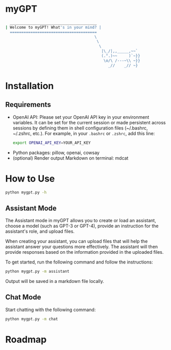 # myGPT
```bash
  ______________________________________
| Welcome to myGPT! What's in your mind? |
  ======================================
                                       \
                                        \
                                         \
                                          |\_/|,,_____,~~`
                                          (.".)~~     )`~}}
                                           \o/\ /---~\\ ~}}
                                             _//    _// ~}
```

# Installation

## Requirements
- OpenAI API: Please set your OpenAI API key in your environment variables. It can be set for the current session or made persistent across sessions by defining them in shell configuration files (~/.bashrc, ~/.zshrc, etc.). For example, in your `.bashrc` or `.zshrc`, add this line:
  ```bash
  export OPENAI_API_KEY=YOUR_API_KEY
  ```
- Python packages: pillow, openai, cowsay
- (optional) Render output Markdown on terminal: mdcat

# How to Use
```bash
python mygpt.py -h
```

## Assistant Mode
The Assistant mode in myGPT allows you to create or load an assistant, choose a model (such as GPT-3 or GPT-4), provide an instruction for the assistant's role, and upload files. 

When creating your assistant, you can upload files that will help the assistant answer your questions more effectively. The assistant will then provide responses based on the information provided in the uploaded files.

To get started, run the following command and follow the instructions:
```bash
python mygpt.py -m assistant
```

Output will be saved in a markdown file locally.

## Chat Mode
Start chatting with the following command:
```bash
python mygpt.py -m chat
```

# Roadmap
